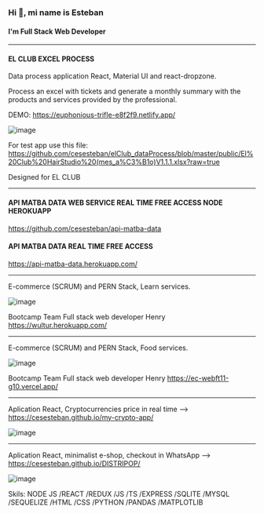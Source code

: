 ### Hi 👋, mi name is Esteban
#### I'm Full Stack Web Developer
*******************************************************************************************************************************************
#### EL CLUB EXCEL PROCESS
Data process application React, Material UI and react-dropzone.

Process an excel with tickets and generate a monthly summary with the products and services provided by the professional. 

DEMO: https://euphonious-trifle-e8f2f9.netlify.app/


![image](https://user-images.githubusercontent.com/61483278/187051445-bcfb0acc-a1ab-40ed-9c4b-955a2cd8d97b.png)

For test app use this file: https://github.com/cesesteban/elClub_dataProcess/blob/master/public/El%20Club%20HairStudio%20(mes_a%C3%B1o)V1.1.1.xlsx?raw=true

Designed for EL CLUB
*******************************************************************************************************************************************
#### API MATBA DATA WEB SERVICE REAL TIME FREE ACCESS NODE HEROKUAPP
https://github.com/cesesteban/api-matba-data

#### API MATBA DATA REAL TIME FREE ACCESS
https://api-matba-data.herokuapp.com/

*******************************************************************************************************************************************
E-commerce (SCRUM) and PERN Stack, Learn services.

![image](https://user-images.githubusercontent.com/61483278/122298695-7584f080-ced3-11eb-88e6-eec0fec7f7d7.png)


Bootcamp Team Full stack web developer Henry
https://wultur.herokuapp.com/

*******************************************************************************************************************************************
E-commerce (SCRUM) and PERN Stack, Food services.

![image](https://user-images.githubusercontent.com/61483278/122298606-5c7c3f80-ced3-11eb-8244-ece65abd8231.png)


Bootcamp Team Full stack web developer Henry
https://ec-webft11-g10.vercel.app/


*******************************************************************************************************************************************
Aplication React, Cryptocurrencies price in real time --> https://cesesteban.github.io/my-crypto-app/

![image](https://user-images.githubusercontent.com/61483278/122298676-6f8f0f80-ced3-11eb-9fc3-8b0c62dc7d2c.png)

*******************************************************************************************************************************************
Aplication React, minimalist e-shop, checkout in WhatsApp --> https://cesesteban.github.io/DISTRIPOP/

![image](https://user-images.githubusercontent.com/61483278/122298647-6605a780-ced3-11eb-88c9-c762adda1b1f.png)







Skils: NODE JS /REACT /REDUX /JS /TS /EXPRESS /SQLITE /MYSQL /SEQUELIZE /HTML /CSS /PYTHON /PANDAS /MATPLOTLIB


